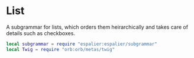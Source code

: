 # List


  A subgrammar for lists, which orders them heirarchically and takes care of
details such as checkboxes.

```lua
local subgrammar = require "espalier:espalier/subgrammar"
local Twig = require "orb:orb/metas/twig"
```

